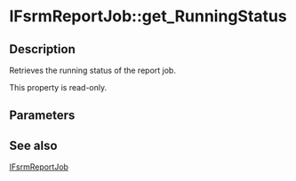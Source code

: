 # IFsrmReportJob::get_RunningStatus

## Description

Retrieves the running status of the report job.

This property is read-only.

## Parameters

## See also

[IFsrmReportJob](https://learn.microsoft.com/previous-versions/windows/desktop/api/fsrmreports/nn-fsrmreports-ifsrmreportjob)